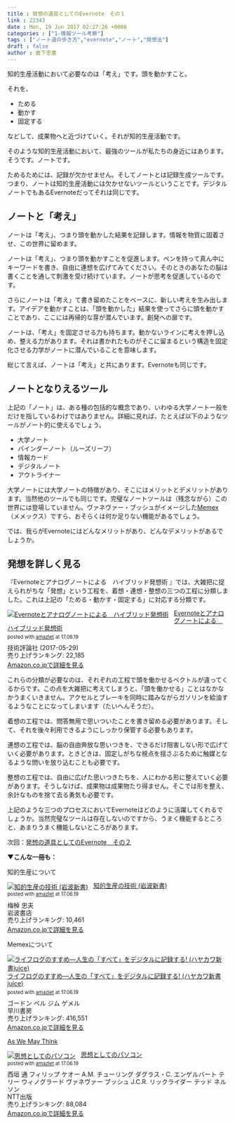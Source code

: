 ```yaml
---
title : 発想の道具としてのEvernote　その１
link : 22343
date : Mon, 19 Jun 2017 02:27:26 +0000
categories : ["1-情報ツール考察"]
tags : ["ノート道の歩き方","evernote","ノート","発想法"]
draft : false
author : 倉下忠憲
---
```


知的生産活動において必要なのは「考え」です。頭を動かすこと。

それを、

<ul>
<li>ためる</li>
<li>動かす</li>
<li>固定する</li>
</ul>

などして、成果物へと近づけていく。それが知的生産活動です。

そのような知的生産活動において、最強のツールが私たちの身近にはあります。そうです。ノートです。

ためるためには、記録が欠かせません。そしてノートとは記録生成ツールです。つまり、ノートは知的生産活動には欠かせないツールということです。デジタルノートでもあるEvernoteだってそれは同じです。

<h2>ノートと「考え」</h2>

ノートは「考え」、つまり頭を動かした結果を記録します。情報を物質に固着させ、この世界に留めます。

ノートは「考え」、つまり頭を動かすことを促進します。ペンを持って真ん中にキーワードを書き、自由に連想を広げてみてください。そのときのあなたの脳は書くことを通して刺激を受け続けています。ノートが思考を促進しているのです。

さらにノートは「考え」て書き留めたことをベースに、新しい考えを生み出します。アイデアを動かすことは、「頭を動かした」結果を使ってさらに頭を動かすことであり、ここには再帰的な芽が潜んでいます。創発への扉です。

ノートは、「考え」を固定させる力も持ちます。動かないラインに考えを押し込め、整える力があります。それは書かれたものがそこに留まるという構造を固定化させる力学がノートに潜んでいることを意味します。

総じて言えば、ノートは「考え」と共にあります。Evernoteも同じです。

<h2>ノートとなりえるツール</h2>

上記の「ノート」は、ある種の包括的な概念であり、いわゆる大学ノート一般をだけを指しているわけではありません。詳細に見れば、たとえば以下のようなツールがノート的に使えるでしょう。

<ul>
<li>大学ノート</li>
<li>バインダーノート（ルーズリーフ）</li>
<li>情報カード</li>
<li>デジタルノート</li>
<li>アウトライナー</li>
</ul>

大学ノートには大学ノートの特徴があり、そこにはメリットとデメリットがあります。当然他のツールでも同じです。完璧なノートツールは（残念ながら）この世界には登場していません。ヴァネヴァー・ブッシュがイメージした<a href="https://ja.wikipedia.org/wiki/Memex">Memex</a>（メメックス）ですら、おそらくは何か足りない機能があるでしょう。

では、我らがEvernoteにはどんなメリットがあり、どんなデメリットがあるでしょうか。

<h2>発想を詳しく見る</h2>

『Evernoteとアナログノートによる　ハイブリッド発想術 』では、大雑把に捉えられがちな「発想」という工程を、着想・連想・整想の三つの工程に分類しました。これは上記の「ためる・動かす・固定する」に対応する分類です。

<div class="amazlet-box" style="margin-bottom:0px;"><div class="amazlet-image" style="float:left;margin:0px 12px 1px 0px;"><a href="http://www.amazon.co.jp/exec/obidos/ASIN/B0719S13KQ/rashita1000-22/ref=nosim/" name="amazletlink" target="_blank"><img src="https://images-fe.ssl-images-amazon.com/images/I/51iRTqdvRnL._SL160_.jpg" alt="Evernoteとアナログノートによる　ハイブリッド発想術" style="border: none;" /></a></div><div class="amazlet-info" style="line-height:120%; margin-bottom: 10px"><div class="amazlet-name" style="margin-bottom:10px;line-height:120%"><a href="http://www.amazon.co.jp/exec/obidos/ASIN/B0719S13KQ/rashita1000-22/ref=nosim/" name="amazletlink" target="_blank">Evernoteとアナログノートによる　ハイブリッド発想術</a><div class="amazlet-powered-date" style="font-size:80%;margin-top:5px;line-height:120%">posted with <a href="http://www.amazlet.com/" title="amazlet" target="_blank">amazlet</a> at 17.06.19</div></div><div class="amazlet-detail">技術評論社 (2017-05-29)<br />売り上げランキング: 22,185<br /></div><div class="amazlet-sub-info" style="float: left;"><div class="amazlet-link" style="margin-top: 5px"><a href="http://www.amazon.co.jp/exec/obidos/ASIN/B0719S13KQ/rashita1000-22/ref=nosim/" name="amazletlink" target="_blank">Amazon.co.jpで詳細を見る</a></div></div></div><div class="amazlet-footer" style="clear: left"></div></div>

これらの分類が必要なのは、それぞれの工程で頭を働かせるベクトルが違ってくるからです。この点を大雑把に考えてしまうと、「頭を働かせる」ことはなかなかうまくいきません。アクセルとブレーキを同時に踏みながらガソリンを給油するようなことになってしまいます（たいへんそうだ）。

着想の工程では、問答無用で思いついたことを書き留める必要があります。そして、それを後々利用できるようにしっかり保管する必要もあります。

連想の工程では、脳の自由奔放な思いつきを、できるだけ阻害しない形で広げていく必要があります。ときどきは、固定しがちな視点を揺さぶるために触媒となるような問いを放り込むことも必要です。

整想の工程では、自由に広げた思いつきたちを、人にわかる形に整えていく必要があります。そうしなけば、成果物は成果物たり得ません。そこでは形を整え、余計なものを捨て去る勇気も必要です。

上記のような三つのプロセスにおいてEvernoteはどのように活躍してくれるでしょうか。当然完璧なツールは存在しないのですから、うまく機能するところと、あまりうまく機能しないところがあります。

次回：<a href="https://rashita.net/blog/?p=22347">発想の道具としてのEvernote　その２</a>

<strong>▼こんな一冊も：</strong>

知的生産について

<div class="amazlet-box" style="margin-bottom:0px;"><div class="amazlet-image" style="float:left;margin:0px 12px 1px 0px;"><a href="http://www.amazon.co.jp/exec/obidos/ASIN/4004150930/rashita1000-22/ref=nosim/" name="amazletlink" target="_blank"><img src="https://images-fe.ssl-images-amazon.com/images/I/41Q9KKMZYAL._SL160_.jpg" alt="知的生産の技術 (岩波新書)" style="border: none;" /></a></div><div class="amazlet-info" style="line-height:120%; margin-bottom: 10px"><div class="amazlet-name" style="margin-bottom:10px;line-height:120%"><a href="http://www.amazon.co.jp/exec/obidos/ASIN/4004150930/rashita1000-22/ref=nosim/" name="amazletlink" target="_blank">知的生産の技術 (岩波新書)</a><div class="amazlet-powered-date" style="font-size:80%;margin-top:5px;line-height:120%">posted with <a href="http://www.amazlet.com/" title="amazlet" target="_blank">amazlet</a> at 17.06.19</div></div><div class="amazlet-detail">梅棹 忠夫 <br />岩波書店 <br />売り上げランキング: 10,461<br /></div><div class="amazlet-sub-info" style="float: left;"><div class="amazlet-link" style="margin-top: 5px"><a href="http://www.amazon.co.jp/exec/obidos/ASIN/4004150930/rashita1000-22/ref=nosim/" name="amazletlink" target="_blank">Amazon.co.jpで詳細を見る</a></div></div></div><div class="amazlet-footer" style="clear: left"></div></div>

Memexについて

<div class="amazlet-box" style="margin-bottom:0px;"><div class="amazlet-image" style="float:left;margin:0px 12px 1px 0px;"><a href="http://www.amazon.co.jp/exec/obidos/ASIN/4153200107/rashita1000-22/ref=nosim/" name="amazletlink" target="_blank"><img src="https://images-fe.ssl-images-amazon.com/images/I/417RwSrDozL._SL160_.jpg" alt="ライフログのすすめ―人生の「すべて」をデジタルに記録する! (ハヤカワ新書juice)" style="border: none;" /></a></div><div class="amazlet-info" style="line-height:120%; margin-bottom: 10px"><div class="amazlet-name" style="margin-bottom:10px;line-height:120%"><a href="http://www.amazon.co.jp/exec/obidos/ASIN/4153200107/rashita1000-22/ref=nosim/" name="amazletlink" target="_blank">ライフログのすすめ―人生の「すべて」をデジタルに記録する! (ハヤカワ新書juice)</a><div class="amazlet-powered-date" style="font-size:80%;margin-top:5px;line-height:120%">posted with <a href="http://www.amazlet.com/" title="amazlet" target="_blank">amazlet</a> at 17.06.19</div></div><div class="amazlet-detail">ゴードン ベル ジム ゲメル <br />早川書房 <br />売り上げランキング: 416,551<br /></div><div class="amazlet-sub-info" style="float: left;"><div class="amazlet-link" style="margin-top: 5px"><a href="http://www.amazon.co.jp/exec/obidos/ASIN/4153200107/rashita1000-22/ref=nosim/" name="amazletlink" target="_blank">Amazon.co.jpで詳細を見る</a></div></div></div><div class="amazlet-footer" style="clear: left"></div></div>

<a href="https://www.theatlantic.com/magazine/archive/1945/07/as-we-may-think/303881/">As We May Think</a>

<div class="amazlet-box" style="margin-bottom:0px;"><div class="amazlet-image" style="float:left;margin:0px 12px 1px 0px;"><a href="http://www.amazon.co.jp/exec/obidos/ASIN/487188497X/rashita1000-22/ref=nosim/" name="amazletlink" target="_blank"><img src="https://images-fe.ssl-images-amazon.com/images/I/41M0NFAX5YL._SL160_.jpg" alt="思想としてのパソコン" style="border: none;" /></a></div><div class="amazlet-info" style="line-height:120%; margin-bottom: 10px"><div class="amazlet-name" style="margin-bottom:10px;line-height:120%"><a href="http://www.amazon.co.jp/exec/obidos/ASIN/487188497X/rashita1000-22/ref=nosim/" name="amazletlink" target="_blank">思想としてのパソコン</a><div class="amazlet-powered-date" style="font-size:80%;margin-top:5px;line-height:120%">posted with <a href="http://www.amazlet.com/" title="amazlet" target="_blank">amazlet</a> at 17.06.19</div></div><div class="amazlet-detail">西垣 通 フィリップ ケオー A.M. チューリング ダグラス・C. エンゲルバート テリー ウィノグラード ヴァネヴァー ブッシュ J.C.R. リックライダー テッド ネルソン <br />NTT出版 <br />売り上げランキング: 88,084<br /></div><div class="amazlet-sub-info" style="float: left;"><div class="amazlet-link" style="margin-top: 5px"><a href="http://www.amazon.co.jp/exec/obidos/ASIN/487188497X/rashita1000-22/ref=nosim/" name="amazletlink" target="_blank">Amazon.co.jpで詳細を見る</a></div></div></div><div class="amazlet-footer" style="clear: left"></div></div>


